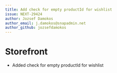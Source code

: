 ```yaml
---
title: Add check for empty productId for wishlist
issue: NEXT-29424
author: Jozsef Damokos
author_email: j.damokos@snapadmin.net
author_github: jozsefdamokos
---
```

# Storefront
* Added check for empty productId for wishlist
